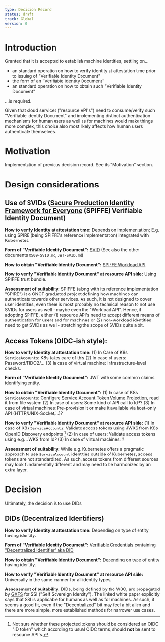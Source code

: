 ```yaml
---
type: Decision Record
status: draft
track: Global
version: 0
---
```


# Introduction

Granted that it is accepted to establish machine identities, settling on...

- an standard operation on how to verify identity at attestation time prior to issuing of "Verifiable Identity Document"
- the form of an "Verifiable Identity Document"
- an standard operation on how to obtain such "Verifiable Identity Document"

...is required.

Given that cloud services ("resource API's") need to consume/verify such "Verifiable Identity Document" and implementing distinct authentication mechanisms for human users as well as for machines would make things more complex, this choice also most likely affects how human users authenticate themselves.

# Motivation

Implementation of previous decision record. See its "Motivation" section.

# Design considerations

## Use of SVIDs ([Secure Production Identity Framework for Everyone](https://github.com/spiffe/spiffe/blob/064d6faece28cfd500faffaee2cb6f9d1423e31d/standards/SPIFFE.md) (SPIFFE) Verifiable Identity Document)

**How to verify Identity at attestation time:**
Depends on implementation; E.g. using SPIRE (being SPIFFE's reference implementation) integrated with Kubernetes.

**Form of "Verifiable Identity Document":**
[SVID](https://github.com/spiffe/spiffe/blob/064d6faece28cfd500faffaee2cb6f9d1423e31d/standards/SPIFFE-ID.md) (See also the other documents `X509-SVID.md`, `JWT-SVID.md`)

**How to obtain "Verifiable Identity Document":**
[SPIFFE Workload API](https://github.com/spiffe/spiffe/blob/064d6faece28cfd500faffaee2cb6f9d1423e31d/standards/SPIFFE_Workload_API.md)

**How to verify "Verifiable Identity Document" at resource API side:**
Using SPIFFE trust bundle.

**Assessment of suitability:**
SPIFFE (along with its reference implementation "SPIRE") is a CNCF graduated project defining how machines can authenticate towards other services.
As such, it is not designed to cover user identities, even there is most probably no technical reason to not use SVIDs for users as well - maybe even the "Workload API".
Hence, if adopting SPIFFE, either (1) resource API's need to accept different means of authentication for users and for machines or (2) non-workload identities need to get SVIDs as well - stretching the scope of SVIDs quite a bit.

## Access Tokens (OIDC-ish style):

**How to verify Identity at attestation time:**
(1) In Case of K8s `ServiceAccounts`: K8s takes care of this (2) In case of users: Password/FIDO2/... (3) In case of virtual machine: Infrastructure-level checks.

**Form of "Verifiable Identity Document":**
JWT with some common claims identifying entity.

**How to obtain "Verifiable Identity Document":**
(1) In case of K8s `ServiceAccounts`: Configure [Service Account Token Volume Projection](https://kubernetes.io/docs/tasks/configure-pod-container/configure-service-account/#service-account-token-volume-projection), read it from file system (2) In case of users: Some kind of API call to IdP? (3) In case of virtual machines: Pre-provision it or make it available via host-only API (HTTP/UNIX-Socket/...)?

**How to verify "Verifiable Identity Document" at resource API side:**
(1) In case of K8s `ServiceAccounts`: Validate access tokens using JWKS from K8s OpenID Discovery endpoints [^1] (2) In case of users: Validate access tokens using e.g. JWKS from IdP (3) In case of virtual machines: ?

**Assessment of suitability:**
While e.g. Kubernetes offers a pragmatic approach to use `ServiceAccount` identities outside of Kubernetes, access tokens are not standardized.
As such, access tokens from different sources may look fundamentally different and may need to be harmonized by an extra layer.

# Decision

Ultimately, the decision is to use DIDs.

## DIDs (Decentralized Identifiers)

**How to verify Identity at attestation time:**
Depending on type of entity having identity.

**Form of "Verifiable Identity Document":**
[Verifiable Credentials](https://www.w3.org/TR/vc-data-model/) containing ["Decentralized Identifier" aka DID](https://www.w3.org/TR/did-core/)

**How to obtain "Verifiable Identity Document":**
Depending on type of entity having identity.

**How to verify "Verifiable Identity Document" at resource API side:**
Universally in the same manner for all identity types.

**Assessment of suitability:**
DIDs, being defined by the W3C, are propagated by [GXFS](https://www.gxfs.eu/ssi-whitepaper/) for SSI ("Self Sovereign Identity"). The linked white paper explicitly says that SSI is applicable for humans as well as for machines.
As such, it seems a good fit, even if the "Decentralized" bit may feel a bit alien and there are more simple, more established methods for narrower use cases.

[^1]: Not sure whether these projected tokens should be considered an OIDC "ID token" which according to usual OIDC terms, should **not** be sent to resource API's.
